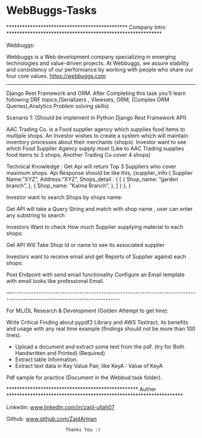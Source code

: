 # WebBuggs-Tasks

********************************************** Company Intro *********************************************************** 

Webbuggs:

Webbuggs is a Web development company specializing in emerging technologies and value-driven projects. At Webbuggs, we assure stability and consistency of our performance by working with people who share our four core values.
https://webbuggs.com

*************************************************************************************************************************

Django Rest Framework and ORM.
After Completing this task you’ll learn following DRF topics,(Serializers , VIewsets, ORM, (Complex ORM Queries),Analytics Problem solving skills)


Scenario 1: (Should be implement in Python Django Rest Framework API)

AAC Trading Co. is a Food supplier agency which supplies food items to multiple shops.
An Investor wishes to create a system which will maintain inventory processes about their merchants (shops).
Investor want to see which Food Supplier Agency supply most  (Like to AAC Trading supplies food items to 3 shops, Another Trading Co cover 4 shops)

Technical Knowledge :
Get Api will return Top 3 Suppliers who cover maximum shops.
Api Response should be like this,
{supplier_info:{
	Supplier Name:”XYZ”,
	Address:”XYZ”,
	Shops_detail : {
	[
	{
	Shop_name: ”garden branch”,
  },
  {
	Shop_name: ”Kalma Branch”,
    },
    ]
   }
  },
 } 
 
Investor want to search Shops by shops name:

Get API will take a Query String and match with shop name , user can enter any substring to search

Investors Want to check How much Supplier supplying material to each shops:

Get API Will Take Shop Id or name to see its associated supplier

Investors want to receive email and get Reports of Supplier against each shops:

Post Endpoint with send email functionality
Configure an Email template with email looks like professional Email.


—---------------------------------------------------------------------------------------------------------------------------

For ML/DL Research & Development (Golden Attempt to get hire): 

Write Critical Finding about pypdf2 Library and AWS Textract, its benefits and usage with any real time example (findings should not be more than 100 lines). 
  - Upload a document and extract some text from the pdf. (try for Both Handwritten and Printed) (Required)
  - Extract table Information.
  - Extract text data in Key Value Pair, like KeyA : Value of KeyA

Pdf sample for practice (Document in the Webbud task folder).


************************************************** Auther *******************************************************************

Linkedin: www.linkedin.com/in/zaid-ullah07

Github:   www.github.com/ZaidArman

                          Thanks You :)
